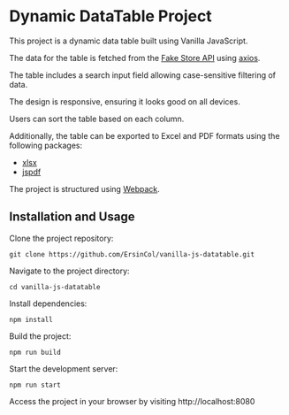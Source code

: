 # Dynamic DataTable Project

This project is a dynamic data table built using Vanilla JavaScript.

The data for the table is fetched from the [Fake Store API](https://fakestoreapi.com/) using [axios](https://www.npmjs.com/package/axios).

The table includes a search input field allowing case-sensitive filtering of data.

The design is responsive, ensuring it looks good on all devices.

Users can sort the table based on each column.

Additionally, the table can be exported to Excel and PDF formats using the following packages:

- [xlsx](https://www.npmjs.com/package/xlsx)
- [jspdf](https://www.npmjs.com/package/jspdf)

The project is structured using [Webpack](https://webpack.js.org/).

## Installation and Usage

Clone the project repository:

```
git clone https://github.com/ErsinCol/vanilla-js-datatable.git
```

Navigate to the project directory:

```
cd vanilla-js-datatable
```

Install dependencies:

```
npm install
```

Build the project:

```
npm run build
```

Start the development server:

```
npm run start
```

Access the project in your browser by visiting http://localhost:8080
